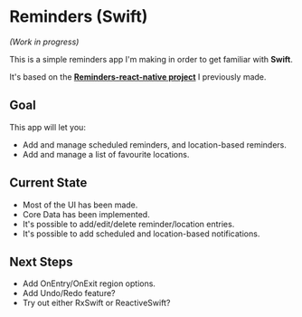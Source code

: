 # Reminders (Swift)

*(Work in progress)*

This is a simple reminders app I'm making in order to get familiar with **Swift**.

It's based on the [**Reminders-react-native project**](https://github.com/kyrillc/Reminders-react-native) I previously made.

## Goal

This app will let you:

* Add and manage scheduled reminders, and location-based reminders.
* Add and manage a list of favourite locations.

## Current State

* Most of the UI has been made.
* Core Data has been implemented.
* It's possible to add/edit/delete reminder/location entries.
* It's possible to add scheduled and location-based notifications.


## Next Steps

* Add OnEntry/OnExit region options.
* Add Undo/Redo feature?
* Try out either RxSwift or ReactiveSwift?
